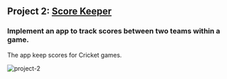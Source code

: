 ## Project 2: [Score Keeper](https://github.com/roger-vanwyk/Project_2_Scorekeeper)
### Implement an app to track scores between two teams within a game.
The app keep scores for Cricket games. 

<img src="https://i.ibb.co/JcrCkN9/project-2.gif" alt="project-2" border="0" />

